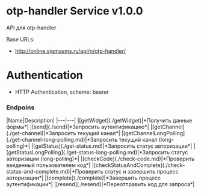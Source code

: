 
<h1 id="otp-handler-service">otp-handler Service v1.0.0</h1>

API для otp-handler

Base URLs:

* <a href="http://online.sigmasms.ru/api/n/otp-handler/">http://online.sigmasms.ru/api/n/otp-handler/</a>

# Authentication

- HTTP Authentication, scheme: bearer 

<h3>Endpoins</h3>
|Name|Description|
|---|---|
|[getWidget](./getWidget)|*Получить данные формы*|
|[send](./send)|*Запросить аутентификацию*|
|[getChannel](./get-channel)|*Запросить текущий канал*|
|[getChannelLongPolling](./get-channel-long-polling.md)|*Запросить текущий канал (long-polling)*|
|[getStatus](./get-status.md)|*Запросить статус авторизации*|
|[getStatusLongPolling](./get-status-long-polling.md)|*Запросить статус авторизации (long-polling)*|
|[checkCode](./check-code.md)|*Проверить введенный пользователем код*|
|[checkStatusAndComplete](./check-status-and-complete.md)|*Проверить статус и завершить процесс авторизации*|
|[complete](./complete)|*Завершить процесс аутентификации*|
|[resend](./resend)|*Переотправить код для запроса*|
